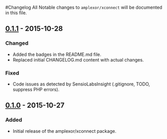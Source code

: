 #Changelog
All Notable changes to `amplexor/xconnect` will be documented in this file.



## [0.1.1] - 2015-10-28
### Changed
- Added the badges in the README.md file.
- Replaced initial CHANGELOG.md content with actual changes.

### Fixed
- Code issues as detected by SensioLabsInsight (.gitignore, TODO, suppress 
  PHP errors).



## [0.1.0] - 2015-10-27
### Added
- Initial release of the amplexor/xconnect package.



[0.1.1]: https://github.com/amplexor-drupal/xconnect/compare/0.1.0...0.1.1
[0.1.0]: https://github.com/amplexor-drupal/xconnect/releases/tag/0.1.0
